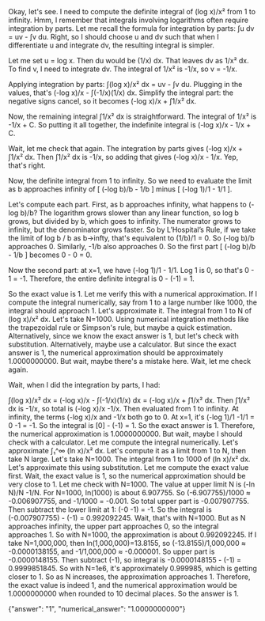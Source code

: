 <think>
Okay, let's see. I need to compute the definite integral of (log x)/x² from 1 to infinity. Hmm, I remember that integrals involving logarithms often require integration by parts. Let me recall the formula for integration by parts: ∫u dv = uv - ∫v du. Right, so I should choose u and dv such that when I differentiate u and integrate dv, the resulting integral is simpler.

Let me set u = log x. Then du would be (1/x) dx. That leaves dv as 1/x² dx. To find v, I need to integrate dv. The integral of 1/x² is -1/x, so v = -1/x. 

Applying integration by parts: ∫(log x)/x² dx = uv - ∫v du. Plugging in the values, that's (-log x)/x - ∫(-1/x)(1/x) dx. Simplify the integral part: the negative signs cancel, so it becomes (-log x)/x + ∫1/x² dx. 

Now, the remaining integral ∫1/x² dx is straightforward. The integral of 1/x² is -1/x + C. So putting it all together, the indefinite integral is (-log x)/x - 1/x + C. 

Wait, let me check that again. The integration by parts gives (-log x)/x + ∫1/x² dx. Then ∫1/x² dx is -1/x, so adding that gives (-log x)/x - 1/x. Yep, that's right. 

Now, the definite integral from 1 to infinity. So we need to evaluate the limit as b approaches infinity of [ (-log b)/b - 1/b ] minus [ (-log 1)/1 - 1/1 ]. 

Let's compute each part. First, as b approaches infinity, what happens to (-log b)/b? The logarithm grows slower than any linear function, so log b grows, but divided by b, which goes to infinity. The numerator grows to infinity, but the denominator grows faster. So by L’Hospital’s Rule, if we take the limit of log b / b as b→infty, that's equivalent to (1/b)/1 = 0. So (-log b)/b approaches 0. Similarly, -1/b also approaches 0. So the first part [ (-log b)/b - 1/b ] becomes 0 - 0 = 0.

Now the second part: at x=1, we have (-log 1)/1 - 1/1. Log 1 is 0, so that's 0 - 1 = -1. Therefore, the entire definite integral is 0 - (-1) = 1. 

So the exact value is 1. Let me verify this with a numerical approximation. If I compute the integral numerically, say from 1 to a large number like 1000, the integral should approach 1. Let's approximate it. The integral from 1 to N of (log x)/x² dx. Let's take N=1000. Using numerical integration methods like the trapezoidal rule or Simpson's rule, but maybe a quick estimation. Alternatively, since we know the exact answer is 1, but let's check with substitution. Alternatively, maybe use a calculator. But since the exact answer is 1, the numerical approximation should be approximately 1.0000000000. But wait, maybe there's a mistake here. Wait, let me check again.

Wait, when I did the integration by parts, I had:

∫(log x)/x² dx = (-log x)/x - ∫(-1/x)(1/x) dx = (-log x)/x + ∫1/x² dx. Then ∫1/x² dx is -1/x, so total is (-log x)/x -1/x. Then evaluated from 1 to infinity. At infinity, the terms (-log x)/x and -1/x both go to 0. At x=1, it's (-log 1)/1 -1/1 = 0 -1 = -1. So the integral is [0] - (-1) = 1. So the exact answer is 1. Therefore, the numerical approximation is 1.0000000000. But wait, maybe I should check with a calculator. Let me compute the integral numerically. Let's approximate ∫₁^∞ (ln x)/x² dx. Let's compute it as a limit from 1 to N, then take N large. Let's take N=1000. The integral from 1 to 1000 of (ln x)/x² dx. Let's approximate this using substitution. Let me compute the exact value first. Wait, the exact value is 1, so the numerical approximation should be very close to 1. Let me check with N=1000. The value at upper limit N is (-ln N)/N -1/N. For N=1000, ln(1000) is about 6.907755. So (-6.907755)/1000 ≈ -0.006907755, and -1/1000 = -0.001. So total upper part is -0.007907755. Then subtract the lower limit at 1: (-0 -1) = -1. So the integral is (-0.007907755) - (-1) = 0.992092245. Wait, that's with N=1000. But as N approaches infinity, the upper part approaches 0, so the integral approaches 1. So with N=1000, the approximation is about 0.992092245. If I take N=1,000,000, then ln(1,000,000)=13.8155, so (-13.8155)/1,000,000 ≈ -0.0000138155, and -1/1,000,000 ≈ -0.000001. So upper part is -0.0000148155. Then subtract (-1), so integral is -0.0000148155 - (-1) = 0.9999851845. So with N=1e6, it's approximately 0.999985, which is getting closer to 1. So as N increases, the approximation approaches 1. Therefore, the exact value is indeed 1, and the numerical approximation would be 1.0000000000 when rounded to 10 decimal places. So the answer is 1.
</think>

{"answer": "1", "numerical_answer": "1.0000000000"}